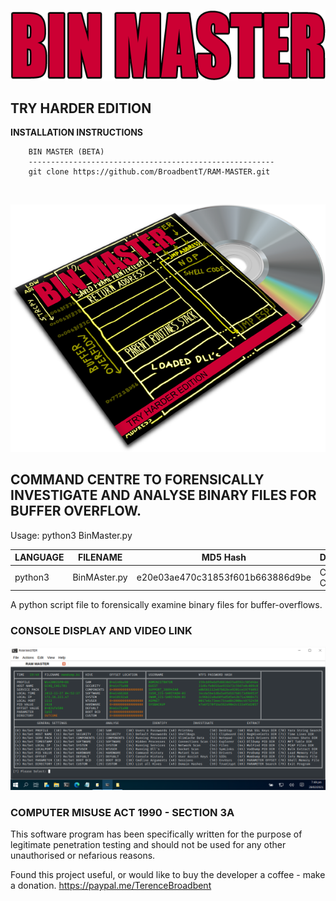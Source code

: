 <p align="center">
  <img src="https://github.com/BroadbentT/BIN-MASTER/blob/master/picture1.png">
</p>

## TRY HARDER EDITION

**INSTALLATION INSTRUCTIONS**

        BIN MASTER (BETA)
        -------------------------------------------------------
        git clone https://github.com/BroadbentT/RAM-MASTER.git 
<br>

<p align="center">
  <img src="https://github.com/BroadbentT/BIN-MASTER/blob/master/picture2.png"> 
</p>

## COMMAND CENTRE TO FORENSICALLY INVESTIGATE AND ANALYSE BINARY FILES FOR BUFFER OVERFLOW.

Usage: python3 BinMaster.py

| LANGUAGE  | FILENAME     | MD5 Hash                         | DESCRIPTION    | VERSION    |
|------     |------        | -------                          | ------         | ----       |
| python3   | BinMAster.py | e20e03ae470c31853f601b663886d9be | Command Centre | Try Harder |


A python script file to forensically examine binary files for buffer-overflows.

### CONSOLE DISPLAY AND VIDEO LINK
[![RamMater](https://github.com/BroadbentT/BIN-MASTER/blob/master/picture3.png)](https://youtu.be/qu3LE98fbzY "RamMaster")


### COMPUTER MISUSE ACT 1990 - SECTION 3A
This software program has been specifically written for the purpose of legitimate penetration testing and should not be used for any other unauthorised or nefarious reasons.

Found this project useful, or would like to buy the developer a coffee - make a donation.
https://paypal.me/TerenceBroadbent

